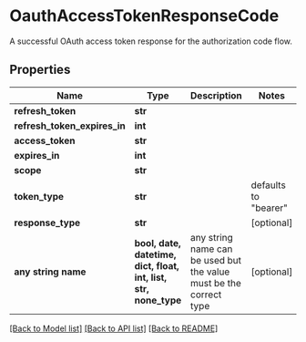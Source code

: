 # OauthAccessTokenResponseCode

A successful OAuth access token response for the authorization code flow.

## Properties
Name | Type | Description | Notes
------------ | ------------- | ------------- | -------------
**refresh_token** | **str** |  | 
**refresh_token_expires_in** | **int** |  | 
**access_token** | **str** |  | 
**expires_in** | **int** |  | 
**scope** | **str** |  | 
**token_type** | **str** |  | defaults to "bearer"
**response_type** | **str** |  | [optional] 
**any string name** | **bool, date, datetime, dict, float, int, list, str, none_type** | any string name can be used but the value must be the correct type | [optional]

[[Back to Model list]](../README.md#documentation-for-models) [[Back to API list]](../README.md#documentation-for-api-endpoints) [[Back to README]](../README.md)


